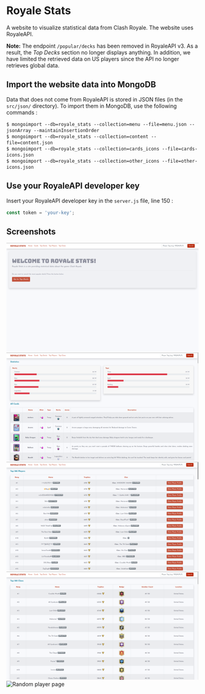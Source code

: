 # Royale Stats

A website to visualize statistical data from Clash Royale. The website uses RoyaleAPI.

**Note:** The endpoint `/popular/decks` has been removed in RoyaleAPI v3. As a result, the *Top Decks* section no longer displays anything. In addition, we have limited the retrieved data on US players since the API no longer retrieves global data.

## Import the website data into MongoDB

Data that does not come from RoyaleAPI is stored in JSON files (in the `src/json/` directory). To import them in MongoDB, use the following commands :

```
$ mongoimport --db=royale_stats --collection=menu --file=menu.json --jsonArray --maintainInsertionOrder
$ mongoimport --db=royale_stats --collection=content --file=content.json
$ mongoimport --db=royale_stats --collection=cards_icons --file=cards-icons.json
$ mongoimport --db=royale_stats --collection=other_icons --file=other-icons.json
```

## Use your RoyaleAPI developer key

Insert your RoyaleAPI developer key in the `server.js` file, line 150 :

```javascript
const token = 'your-key';
```

## Screenshots

![Home page](https://github.com/SoheilSalmani/royale-stats/blob/master/screenshots/home.png)
![Cards page](https://github.com/SoheilSalmani/royale-stats/blob/master/screenshots/cards.png)
![Top Players page](https://github.com/SoheilSalmani/royale-stats/blob/master/screenshots/top-players.png)
![Top Clans page](https://github.com/SoheilSalmani/royale-stats/blob/master/screenshots/top-clans.png)
![Random player page](https://github.com/SoheilSalmani/royale-stats/blob/master/screenshots/random-player-page.png)
